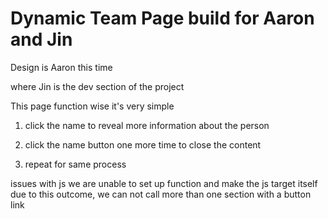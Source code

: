 # Dynamic Team Page build for Aaron and Jin

Design is Aaron this time

where Jin is the dev section of the project

This page function wise it's very simple 

1. click the name to reveal more information about the person 

2. click the name button one more time to close the content 

3. repeat for same process 

issues with js 
we are unable to set up function and make the js target itself 
due to this outcome, we can not call more than one section with a button link
